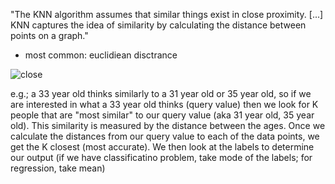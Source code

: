 "The KNN algorithm assumes that similar things exist in close proximity. [...] KNN captures the idea of similarity by calculating the distance between points on a graph."
  - most common: euclidiean disctrance

![close](https://miro.medium.com/max/611/1*wW8O-0xVQUFhBGexx2B6hg.png)

e.g.; a 33 year old thinks similarly to a 31 year old or 35 year old, so if we are interested in what a 33 year old thinks (query value) then we look for K people that are "most similar" to our query value (aka 31 year old, 35 year old). This similarity is measured by the distance between the ages. Once we calculate the distances from our query value to each of the data points, we get the K closest (most accurate). We then look at the labels to determine our output (if we have classificatino problem, take mode of the labels; for regression, take mean)
